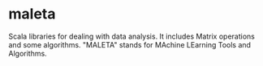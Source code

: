 maleta
======

Scala libraries for dealing with data analysis. It includes Matrix operations and some algorithms. "MALETA" stands for MAchine LEarning Tools and Algorithms.
